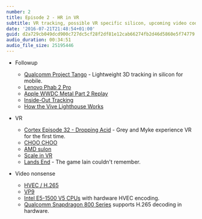 ```yaml
---
number: 2
title: Episode 2 - HR in VR
subtitle: VR tracking, possible VR specific silicon, upcoming video codecs.
date: '2016-07-21T21:48:54+01:00'
guid: d2a729cb049dcd900c727dc5cf28f2df81e12cab66274fb2d46d5860e5f74779
audio_duration: 00:34:51
audio_file_size: 25195446
---
```


* Followup
  * [Qualcomm Project Tango](http://arstechnica.co.uk/gadgets/2016/06/google-and-qualcomm-team-up-to-make-project-tango-easy-on-your-cpu/) - Lightweight 3D tracking in silicon for mobile.
  * [Lenovo Phab 2 Pro](http://arstechnica.com/gadgets/2016/06/the-first-consumer-project-tango-phone-is-lenovos-phab-2-pro/)
  * [Apple WWDC Metal Part 2 Replay](https://developer.apple.com/videos/play/wwdc2016/605/)
  * [Inside-Out Tracking](http://vrguy.blogspot.co.uk/2014/08/positional-tracking-outside-in-vs.html)
  * [How the Vive Lighthouse Works](https://www.youtube.com/watch?v=oqPaaMR4kY4)

* VR
  * [Cortex Episode 32 - Dropping Acid](https://www.relay.fm/cortex/32) - Grey and Myke experience VR for the first time.
  * [CHOO CHOO](https://41.media.tumblr.com/f4bca4406128ea02ac5137faeb207e8a/tumblr_inline_ns9qyfdaYv1tytsbv_540.jpg)
  * [AMD sulon](https://www.youtube.com/watch?v=pp90zGjydwI)
  * [Scale in VR](https://kholdstare.github.io/technical/2013/10/06/sense-of-scale-vr.html)
  * [Lands End](http://www.landsendgame.com) - The game Iain couldn't remember.

* Video nonsense
  * [HVEC / H.265](https://en.wikipedia.org/wiki/High_Efficiency_Video_Coding)
  * [VP9](https://en.wikipedia.org/wiki/VP9)
  * [Intel E5-1500 V5 CPUs](http://www.intel.com/content/dam/www/public/us/en/documents/product-briefs/xeon-e3-1500-v5-product-brief.pdf) with hardware HVEC encoding.
  * [Qualcomm Snapdragon 800 Series](https://www.qualcomm.com/products/snapdragon/processors/comparison) supports H.265 decoding in hardware.
